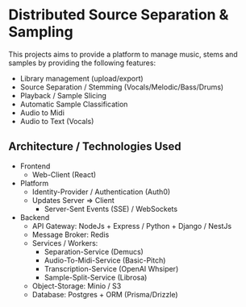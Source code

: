 # Distributed Source Separation & Sampling

This projects aims to provide a platform to manage music, stems and samples by providing the following features:

- Library management (upload/export)
- Source Separation / Stemming (Vocals/Melodic/Bass/Drums)
- Playback / Sample Slicing
- Automatic Sample Classification
- Audio to Midi
- Audio to Text (Vocals)

## Architecture / Technologies Used

- Frontend
  - Web-Client (React)
- Platform
  - Identity-Provider / Authentication (Auth0)
  - Updates Server => Client
    - Server-Sent Events (SSE) / WebSockets
- Backend
  - API Gateway: NodeJs + Express / Python + Django / NestJs
  - Message Broker: Redis
  - Services / Workers:
    - Separation-Service (Demucs)
    - Audio-To-Midi-Service (Basic-Pitch)
    - Transcription-Service (OpenAI Whsiper)
    - Sample-Split-Service (Librosa)
  - Object-Storage: Minio / S3
  - Database: Postgres + ORM (Prisma/Drizzle)

